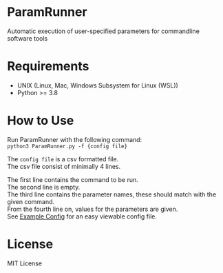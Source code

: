 # ParamRunner
Automatic execution of user-specified parameters for commandline software tools

# Requirements
 * UNIX (Linux, Mac, Windows Subsystem for Linux (WSL))
 * Python >= 3.8

# How to Use
Run ParamRunner with the following command:  
`python3 ParamRunner.py -f {config file}`

The `config file` is a csv formatted file.  
The csv file consist of minimally 4 lines.

The first line contains the command to be run.  
The second line is empty.  
The third line contains the parameter names, these should match with the given command.  
From the fourth line on, values for the parameters are given.  
See [Example Config](docs/example_config.csv) for an easy viewable config file.

# License
MIT License
